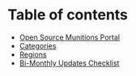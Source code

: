 # Table of contents

* [Open Source Munitions Portal](README.md)
* [Categories](categories.md)
* [Regions](regions.md)
* [Bi-Monthly Updates Checklist](bi-monthly-updates-checklist.md)
